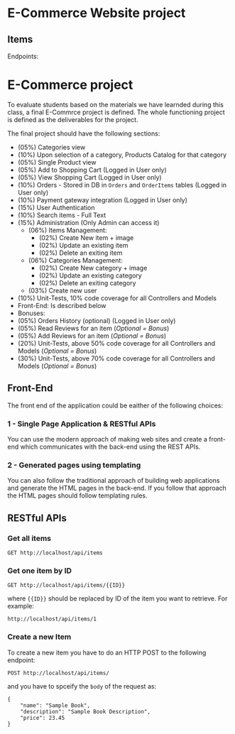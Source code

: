 # E-Commerce Website project #

## Items ##

Endpoints:
# E-Commerce project #

To evaluate students based on the materials we have learnded during this class, a final E-Commrce project is defined. The whole functioning project is defined as the deliverables for the project. 

The final project should have the following sections:

- (05%) Categories view
- (10%) Upon selection of a category, Products Catalog for that category
- (05%) Single Product view
- (05%) Add to Shopping Cart (Logged in User only)
- (05%) View Shopping Cart (Logged in User only)
- (10%) Orders - Stored in DB in `Orders` and `OrderItems` tables (Logged in User only)
- (10%) Payment gateway integration (Logged in User only)
- (15%) User Authentication
- (10%) Search items - Full Text
- (15%) Administration (Only Admin can access it)
    - (06%) Items Management:
        - (02%) Create New item + image
        - (02%) Update an existing item
        - (02%) Delete an exiting item
    - (06%) Categories Management:
        - (02%) Create New category + image
        - (02%) Update an existing category
        - (02%) Delete an exiting category
    - (03%) Create new user 
- (10%) Unit-Tests, 10% code coverage for all Controllers and Models
- Front-End: Is described below
- Bonuses:
- (05%) Orders History (optional) (Logged in User only)
- (05%) Read Reviews for an item (_Optional = Bonus_)
- (05%) Add Reviews for an item (_Optional = Bonus_)
- (20%) Unit-Tests, above 50% code coverage for all Controllers and Models (_Optional = Bonus_)
- (30%) Unit-Tests, above 70% code coverage for all Controllers and Models (_Optional = Bonus_)

## Front-End ##

The front end of the application could be eaither of the following choices:

### 1 - Single Page Application & RESTful APIs ###

You can use the modern approach of making web sites and create a front-end which communicates with the back-end using the REST APIs.

### 2 - Generated pages using templating ###

You can also follow the traditional approach of building web applications and generate the HTML pages in the back-end. If you follow that approach the HTML pages should follow templating rules.


## RESTful APIs ##

### Get all items ###

```
GET http://localhost/api/items
```

### Get one item by ID ###

```
GET http://localhost/api/items/{{ID}}
```
 where `{{ID}}` should be replaced by ID of the item you want to retrieve. For example:

 ```
 http://localhost/api/items/1
 ```

### Create a new Item ###

To create a new item you have to do an HTTP POST to the following endpoint:

```
POST http://localhost/api/items/
```

and you have to spceify the `body` of the request as:

```
{
    "name": "Sample Book",
    "description": "Sample Book Description",
    "price": 23.45
}
```